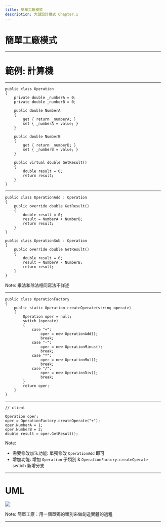 ```yaml
---
title: 簡單工廠模式
description: 大話設計模式 Chapter.1
---
```

<style>
.reveal h1 {
  font-size: 68px;
  color: #31d6f7;
}

strong {
  color: #31d6f7;
}

.reveal pre code {
    max-height: 90%;
}
</style>

# 簡單工廠模式

---

# 範例: 計算機

----

```csharp=
public class Operation
{
    private double _numberA = 0;
    private double _numberB = 0;
    
    public double NumberA
    {
        get { return _numberA; }
        set { _numberA = value; }
    }
    
    public double NumberB
    {
        get { return _numberB; }
        set { _numberB = value; }
    }
    
    public virtual double GetResult()
    {
        double result = 0;
        return result;
    }
}
```

----

```csharp=
public class OperationAdd : Operation
{   
    public override double GetResult()
    {
        double result = 0;
        result = NumberA + NumberB;
        return result;
    }
}

public class OperationSub : Operation
{   
    public override double GetResult()
    {
        double result = 0;
        result = NumberA - NumberB;
        return result;
    }
}
```

Note:
乘法和除法相同寫法不詳述

----

```csharp=
public class OperationFactory
{   
    public static Operation createOperate(string operate)
    {
        Operation oper = null;
        switch (operate)
        {
            case "+":
                oper = new OperationAdd();
                break;
            case "-":
                oper = new OperationMinus();
                break;
            case "*":
                oper = new OperationMul();
                break;
            case "/":
                oper = new OperationDiv();
                break;
        }
        return oper;
    }
}
```

----

```csharp=
// client

Operation oper;
oper = OperationFactory.createOperate("+");
oper.NumberA = 1;
oper.NumberB = 2;
double result = oper.GetResult();
```

Note:
- 需要修改加法功能: 單獨修改 `OperationAdd` 即可
- 增加功能: 增加 `Operation` 子類別 & `OperationFactory.createOperate` swtich 新增分支

---

# UML

![](https://i.imgur.com/iu8DpeO.jpg)

Note:
簡單工廠：用一個單獨的類別來做創造實體的過程

---